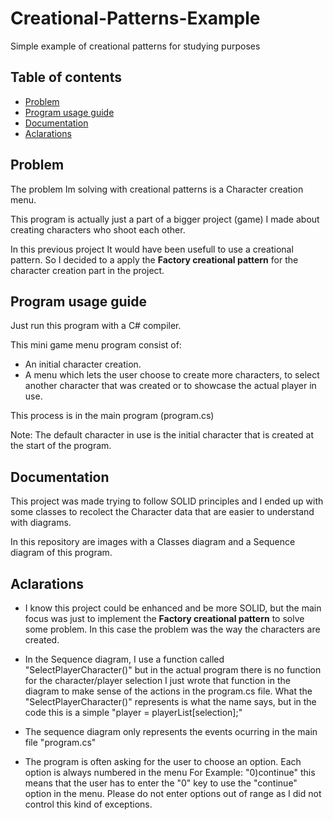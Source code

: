 # Creational-Patterns-Example
Simple example of creational patterns for studying purposes

## Table of contents

- [Problem](#problem)
- [Program usage guide](#program-usage-guide)
- [Documentation](#documentation)
- [Aclarations](#aclarations)

## Problem

The problem Im solving with creational patterns is a Character creation menu.

This program is actually just a part of a bigger project (game) I made about creating characters who shoot each other.

In this previous project It would have been usefull to use a creational pattern. So I decided to a apply
the **Factory creational pattern** for the character creation part in the project.

## Program usage guide

Just run this program with a C# compiler.

This mini game menu program consist of:

-  An initial character creation.
-  A menu which lets the user choose to create more characters, to select another character that was created or to showcase the actual player in use.

This process is in the main program (program.cs)

Note: The default character in use is the initial character that is created at the start of the program.

## Documentation

This project was made trying to follow SOLID principles and I ended up with some classes to recolect the Character data that are easier
to understand with diagrams.

In this repository are images with a Classes diagram and a Sequence diagram of this program.

## Aclarations

-  I know this project could be enhanced and be more SOLID, but the main focus was just to implement the **Factory creational pattern** to solve some problem.
In this case the problem was the way the characters are created.

-  In the Sequence diagram, I use a function called "SelectPlayerCharacter()" but in the actual program there is no function for the character/player selection
I just wrote that function in the diagram to make sense of the actions in the program.cs file.
What the "SelectPlayerCharacter()" represents is what the name says, but in the code this is a simple "player = playerList[selection];"

-  The sequence diagram only represents the events ocurring in the main file "program.cs"

-  The program is often asking for the user to choose an option. Each option is always numbered in the menu 
For Example: "0)continue" this means that the user has to enter the "0" key to use the "continue" option in the menu.
Please do not enter options out of range as I did not control this kind of exceptions.